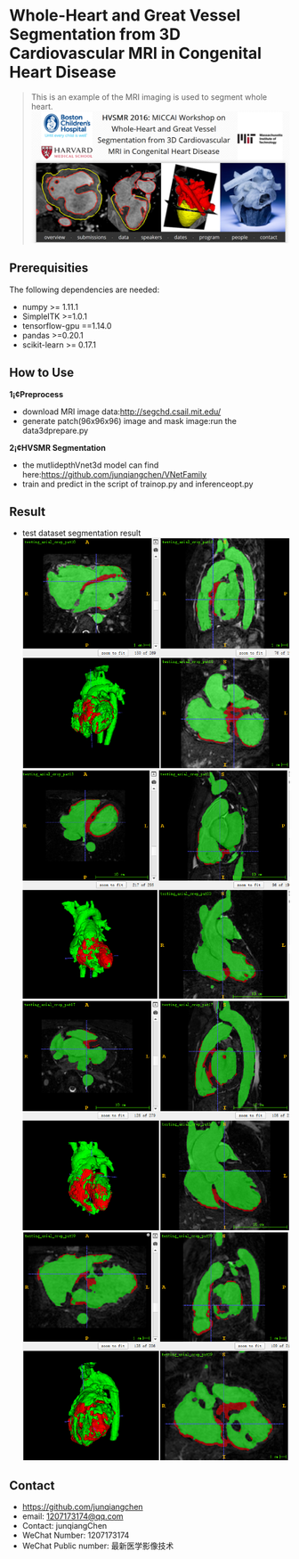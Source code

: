 # Whole-Heart and Great Vessel Segmentation from 3D Cardiovascular MRI in Congenital Heart Disease
> This is an example of the MRI imaging is used to segment whole heart.
![](HVSMR2016.png)

## Prerequisities
The following dependencies are needed:
- numpy >= 1.11.1
- SimpleITK >=1.0.1
- tensorflow-gpu ==1.14.0
- pandas >=0.20.1
- scikit-learn >= 0.17.1

## How to Use

**1¡¢Preprocess**
* download MRI image data:http://segchd.csail.mit.edu/
* generate patch(96x96x96) image and mask image:run the data3dprepare.py

**2¡¢HVSMR Segmentation**
* the mutlidepthVnet3d model can find here:https://github.com/junqiangchen/VNetFamily
* train and predict in the script of trainop.py and inferenceopt.py

## Result
* test dataset segmentation result
![](10.PNG)
![](13.PNG)
![](17.PNG)
![](19.PNG)

## Contact
* https://github.com/junqiangchen
* email: 1207173174@qq.com
* Contact: junqiangChen
* WeChat Number: 1207173174
* WeChat Public number: 最新医学影像技术
